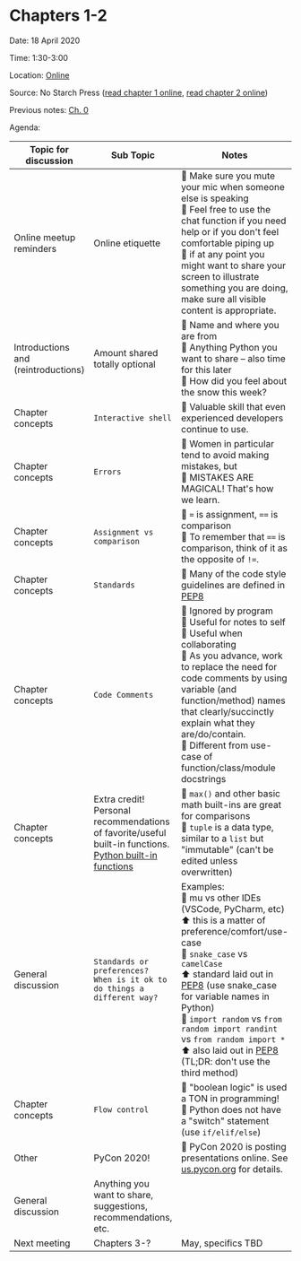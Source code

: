 # Chapters 1-2

Date: 18 April 2020

Time: 1:30-3:00

Location: [Online](https://meet.google.com/xfy-wqgu-wdc)

Source: No Starch Press ([read chapter 1 online](https://automatetheboringstuff.com/2e/chapter1/), [read chapter 2 online](https://automatetheboringstuff.com/2e/chapter2/))

Previous notes: [Ch. 0](ch0.md)

Agenda:

**Topic for discussion** | **Sub Topic** | **Notes** |
-- | -- | --
Online meetup reminders |Online etiquette |:sparkling_heart: Make sure you mute your mic when someone else is speaking<br>:sparkling_heart: Feel free to use the chat function if you need help or if you don't feel comfortable piping up<br>:sparkling_heart: if at any point you might want to share your screen to illustrate something you are doing, make sure all visible content is appropriate. |
Introductions and (reintroductions) | Amount shared totally optional |:sparkling_heart: Name and where you are from<br>:sparkling_heart: Anything Python you want to share – also time for this later<br>:sparkling_heart: How did you feel about the snow this week?
Chapter concepts |`Interactive shell` |:sparkling_heart: Valuable skill that even experienced developers continue to use. |
Chapter concepts |`Errors` |:sparkling_heart: Women in particular tend to avoid making mistakes, but<br>:sparkling_heart: MISTAKES ARE MAGICAL! That's how we learn. |
Chapter concepts |`Assignment vs comparison` |:sparkling_heart: `=` is assignment, `==` is comparison<br>:sparkling_heart: To remember that `==` is comparison, think of it as the opposite of `!=`. |
Chapter concepts |`Standards` |:sparkling_heart: Many of the code style guidelines are defined in [PEP8](https://www.python.org/dev/peps/pep-0008/) |
Chapter concepts |`Code Comments` |:sparkling_heart: Ignored by program<br>:sparkling_heart: Useful for notes to self<br>:sparkling_heart: Useful when collaborating<br>:sparkling_heart: As you advance, work to replace the need for code comments by using variable (and function/method) names that clearly/succinctly explain what they are/do/contain.<br>:sparkling_heart: Different from use-case of function/class/module docstrings |
Chapter concepts |Extra credit!<br>Personal recommendations of favorite/useful built-in functions.<br>[Python built-in functions](https://docs.python.org/3/library/functions.html) |:sparkling_heart: `max()` and other basic math built-ins are great for comparisons<br>:sparkling_heart: `tuple` is a data type, similar to a `list` but "immutable" (can't be edited unless overwritten) |
General discussion |`Standards or preferences?`<br>`When is it ok to do things a different way?` |Examples:<br>:sparkling_heart: mu vs other IDEs (VSCode, PyCharm, etc)<br>:arrow_up: this is a matter of preference/comfort/use-case<br>:sparkling_heart: `snake_case` vs `camelCase`<br>:arrow_up: standard laid out in [PEP8](https://www.python.org/dev/peps/pep-0008/) (use snake_case for variable names in Python)<br>:sparkling_heart: `import random` vs `from random import randint` vs `from random import *`<br>:arrow_up: also laid out in [PEP8](https://www.python.org/dev/peps/pep-0008/) (TL;DR: don't use the third method)|
Chapter concepts |`Flow control` |:sparkling_heart: "boolean logic" is used a TON in programming!<br>:sparkling_heart: Python does not have a "switch" statement (use `if/elif/else`) |
Other |PyCon 2020! |:sparkling_heart: PyCon 2020 is posting presentations online. See [us.pycon.org](https://us.pycon.org/2020/online/) for details. |
General discussion |Anything you want to share, suggestions, recommendations, etc. | |
Next meeting |Chapters 3-? |May, specifics TBD |
